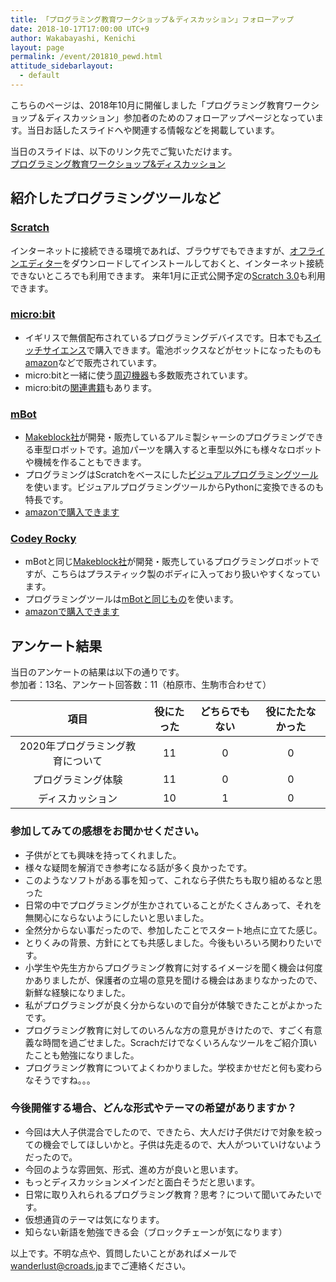 ```yaml
---
title: 「プログラミング教育ワークショップ＆ディスカッション」フォローアップ
date: 2018-10-17T17:00:00 UTC+9
author: Wakabayashi, Kenichi
layout: page
permalink: /event/201810_pewd.html
attitude_sidebarlayout:
  - default
---
```

こちらのページは、2018年10月に開催しました「プログラミング教育ワークショップ＆ディスカッション」参加者のためのフォローアップページとなっています。当日お話したスライドへや関連する情報などを掲載しています。

当日のスライドは、以下のリンク先でご覧いただけます。  
[プログラミング教育ワークショップ&ディスカッション](https://speakerdeck.com/kwaka1208/puroguramingujiao-yu-wakusiyotupu-and-deisukatusiyon)

## 紹介したプログラミングツールなど

### [Scratch](https://scratch.mit.edu/)
インターネットに接続できる環境であれば、ブラウザでもできますが、[オフラインエディター](https://scratch.mit.edu/download)をダウンロードしてインストールしておくと、インターネット接続できないところでも利用できます。
来年1月に正式公開予定の[Scratch 3.0](https://beta.scratch.mit.edu/)も利用できます。

### [micro:bit](https://microbit.org/ja/)
- イギリスで無償配布されているプログラミングデバイスです。日本でも[スイッチサイエンス](https://www.switch-science.com/catalog/3735/)で購入できます。電池ボックスなどがセットになったものも[amazon](http://amzn.asia/d/gAgTpBo)などで販売されています。
- micro:bitと一緒に使う[周辺機器](https://www.switch-science.com/catalog/list/695/)も多数販売されています。
- micro:bitの[関連書籍](https://www.amazon.co.jp/s/ref=nb_sb_noss?__mk_ja_JP=%E3%82%AB%E3%82%BF%E3%82%AB%E3%83%8A&url=search-alias%3Dstripbooks&field-keywords=micro%3Abit&rh=n%3A465392%2Ck%3Amicro%3Abit)もあります。

### [mBot](https://www.kenis.co.jp/mbot/)
- [Makeblock社](https://www.makeblock.com/)が開発・販売しているアルミ製シャーシのプログラミングできる車型ロボットです。追加パーツを購入すると車型以外にも様々なロボットや機械を作ることもできます。
- プログラミングはScratchをベースにした[ビジュアルプログラミングツール](https://www.makeblock.com/jp/software)を使います。ビジュアルプログラミングツールからPythonに変換できるのも特長です。
- [amazonで購入できます](https://amzn.to/2CRSSl2)

### [Codey Rocky](https://www.kenis.co.jp/codeyrocky/index.html)
- mBotと同じ[Makeblock社](https://www.makeblock.com/)が開発・販売しているプログラミングロボットですが、こちらはプラスティック製のボディに入っており扱いやすくなっています。
- プログラミングツールは[mBotと同じもの](https://www.makeblock.com/jp/software)を使います。
- [amazonで購入できます](https://amzn.to/2RUTDy4)


## アンケート結果
当日のアンケートの結果は以下の通りです。  
参加者：13名、アンケート回答数：11（柏原市、生駒市合わせて）

|項目|役にたった|どちらでもない|役にたたなかった|
|:--:|:--:|:--:|:--:|
|2020年プログラミング教育について|11|0|0|
|プログラミング体験|11|0|0|
|ディスカッション|10|1|0|

### 参加してみての感想をお聞かせください。
- 子供がとても興味を持ってくれました。
- 様々な疑問を解消でき参考になる話が多く良かったです。
- このようなソフトがある事を知って、これなら子供たちも取り組めるなと思った
- 日常の中でプログラミングが生かされていることがたくさんあって、それを無関心にならないようにしたいと思いました。
- 全然分からない事だったので、参加したことでスタート地点に立てた感じ。
- とりくみの背景、方針にとても共感しました。今後もいろいろ関わりたいです。
- 小学生や先生方からプログラミング教育に対するイメージを聞く機会は何度かありましたが、保護者の立場の意見を聞ける機会はあまりなかったので、新鮮な経験になりました。
- 私がプログラミングが良く分からないので自分が体験できたことがよかったです。
- プログラミング教育に対してのいろんな方の意見がきけたので、すごく有意義な時間を過ごせました。Scrachだけでなくいろんなツールをご紹介頂いたことも勉強になりました。
- プログラミング教育についてよくわかりました。学校まかせだと何も変わらなそうですね。。。

### 今後開催する場合、どんな形式やテーマの希望がありますか？
- 今回は大人子供混合でしたので、できたら、大人だけ子供だけで対象を絞っての機会でしてほしいかと。子供は先走るので、大人がついていけないようだったので。
- 今回のような雰囲気、形式、進め方が良いと思います。
- もっとディスカッションメインだと面白そうだと思います。
- 日常に取り入れられるプログラミング教育？思考？について聞いてみたいです。
- 仮想通貨のテーマは気になります。
- 知らない新語を勉強できる会（ブロックチェーンが気になります）

以上です。不明な点や、質問したいことがあればメールで[wanderlust@croads.jp](wanderlust@croads.jp)までご連絡ください。

